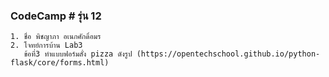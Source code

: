 ### CodeCamp # รุ่น 12
    1. ชื่อ พิชญาภา อเนกศักดิ์อมร
    2. โจทย์การบ้าน Lab3
       ข้อที่3 ทำแบบฟอร์มสั่ง pizza ดังรูป (https://opentechschool.github.io/python-flask/core/forms.html)
       
       